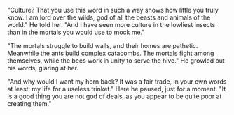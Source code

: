 "Culture? That you use this word in such a way shows how little you truly know. I am lord over the wilds, god of all the beasts and animals of the world." He told her. "And I have seen more culture in the lowliest insects than in the mortals you would use to mock me."

"The mortals struggle to build walls, and their homes are pathetic. Meanwhile the ants build complex catacombs. The mortals fight among themselves, while the bees work in unity to serve the hive." He growled out his words, glaring at her.

"And why would I want my horn back? It was a fair trade, in your own words at least: my life for a useless trinket." Here he paused, just for a moment. "It is a good thing you are not god of deals, as you appear to be quite poor at creating them."